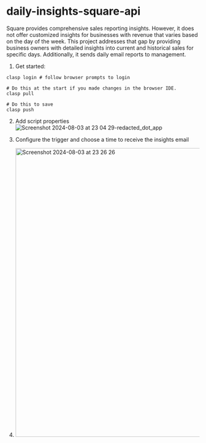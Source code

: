 # daily-insights-square-api

Square provides comprehensive sales reporting insights. However, it does not offer customized insights for businesses with revenue that varies based on the day of the week. This project addresses that gap by providing business owners with detailed insights into current and historical sales for specific days. Additionally, it sends daily email reports to management.


1. Get started: 
```
clasp login # follow browser prompts to login

# Do this at the start if you made changes in the browser IDE.
clasp pull

# Do this to save
clasp push
```


2. Add script properties
![Screenshot 2024-08-03 at 23 04 29-redacted_dot_app](https://github.com/user-attachments/assets/959d967c-d199-49cb-8ef5-48a185f8ff2f)

3. Configure the trigger and choose a time to receive the insights email
4. <img width="753" alt="Screenshot 2024-08-03 at 23 26 26" src="https://github.com/user-attachments/assets/ec77bd74-b744-4220-9787-5c6517374f25">
